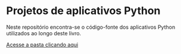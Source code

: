 # Projetos de aplicativos Python

Neste repositório encontra-se o código-fonte dos aplicativos Python utilizados ao longo deste livro.

[Acesse a pasta clicando aqui](../aplicativos)